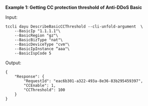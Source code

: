**Example 1: Getting CC protection threshold of Anti-DDoS Basic**



Input: 

```
tccli dayu DescribeBasicCCThreshold --cli-unfold-argument  \
    --BasicIp "1.1.1.1"\
    --BasicRegion "gz"\
    --BasicBizType "nat"\
    --BasicDeviceType "cvm"\
    --BasicIpInstance “aaa"\
    --BasicIspCode 5
```

Output: 
```
{
    "Response": {
        "RequestId": "eac6b301-a322-493a-8e36-83b295459397",
        "CCEnable": 1,
        "CCThreshold": 100
    }
}
```

